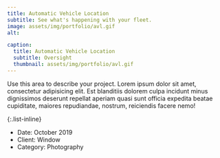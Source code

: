 ```yaml
---
title: Automatic Vehicle Location
subtitle: See what's happening with your fleet.
image: assets/img/portfolio/avl.gif
alt: 

caption:
  title: Automatic Vehicle Location
  subtitle: Oversight
  thumbnail: assets/img/portfolio/avl.gif
---
```

Use this area to describe your project. Lorem ipsum dolor sit amet, consectetur adipisicing elit. Est blanditiis dolorem culpa incidunt minus dignissimos deserunt repellat aperiam quasi sunt officia expedita beatae cupiditate, maiores repudiandae, nostrum, reiciendis facere nemo!

{:.list-inline}
- Date: October 2019
- Client: Window
- Category: Photography


